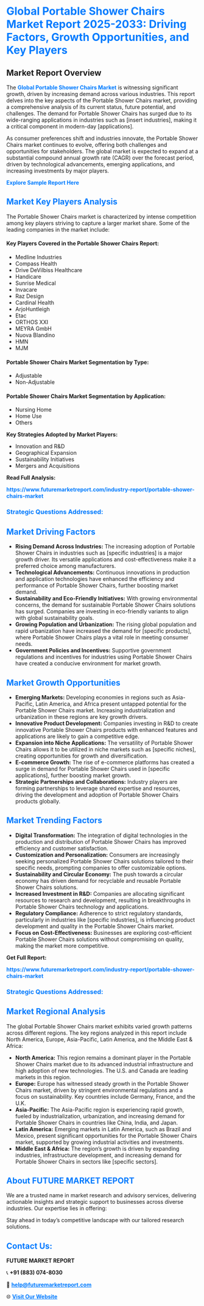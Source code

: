 <h1 style="color: #007BFF;">Global Portable Shower Chairs Market Report 2025-2033: Driving Factors, Growth Opportunities, and Key Players</h1>

<section id="overview">
<h2>Market Report Overview</h2>
<p>The <a href="https://www.futuremarketreport.com/industry-report/portable-shower-chairs-market" style="color: #007BFF; text-decoration: none;"><strong>Global Portable Shower Chairs Market</strong></a> is witnessing significant growth, driven by increasing demand across various industries. This report delves into the key aspects of the Portable Shower Chairs market, providing a comprehensive analysis of its current status, future potential, and challenges. The demand for Portable Shower Chairs has surged due to its wide-ranging applications in industries such as [insert industries], making it a critical component in modern-day [applications].</p>
<p>As consumer preferences shift and industries innovate, the Portable Shower Chairs market continues to evolve, offering both challenges and opportunities for stakeholders. The global market is expected to expand at a substantial compound annual growth rate (CAGR) over the forecast period, driven by technological advancements, emerging applications, and increasing investments by major players.</p>
</section>

<section id="overview">
<p><a href="https://www.futuremarketreport.com/request-sample/reportId=78088" style="color: #007BFF; text-decoration: none;"><strong>Explore Sample Report Here</strong></a></p>
</section>

<section id="key-players">
<h2 style="color: #007BFF;">Market Key Players Analysis</h2>
<p>The Portable Shower Chairs market is characterized by intense competition among key players striving to capture a larger market share. Some of the leading companies in the market include:</p>
<h4>Key Players Covered in the Portable Shower Chairs Report:</h4>
<ul><li>Medline Industries</li><li>Compass Health</li><li>Drive DeVilbiss Healthcare</li><li>Handicare</li><li>Sunrise Medical</li><li>Invacare</li><li>Raz Design</li><li>Cardinal Health</li><li>ArjoHuntleigh</li><li>Etac</li><li>ORTHOS XXI</li><li>MEYRA GmbH</li><li>Nuova Blandino</li><li>HMN</li><li>MJM</li></ul>
<h4>Portable Shower Chairs Market Segmentation by Type:</h4>
<ul><li>Adjustable</li><li>Non-Adjustable</li></ul>

<h4>Portable Shower Chairs Market Segmentation by Application:</h4>
<ul><li>Nursing Home</li><li>Home Use</li><li>Others</li></ul>
<p><strong>Key Strategies Adopted by Market Players:</strong></p>
<ul>
<li>Innovation and R&D</li>
<li>Geographical Expansion</li>
<li>Sustainability Initiatives</li>
<li>Mergers and Acquisitions</li>
</ul>
</section>

<section>
<p><strong>Read Full Analysis: </strong></p><a href="https://www.futuremarketreport.com/industry-report/portable-shower-chairs-market" style="color: #007BFF; text-decoration: none;"><strong>https://www.futuremarketreport.com/industry-report/portable-shower-chairs-market</strong></a>
<h3 style="color: #007BFF;">Strategic Questions Addressed:</h3>
</section>

<section id="driving-factors">
<h2 style="color: #007BFF;">Market Driving Factors</h2>
<ul>
<li><strong>Rising Demand Across Industries:</strong> The increasing adoption of Portable Shower Chairs in industries such as [specific industries] is a major growth driver. Its versatile applications and cost-effectiveness make it a preferred choice among manufacturers.</li>
<li><strong>Technological Advancements:</strong> Continuous innovations in production and application technologies have enhanced the efficiency and performance of Portable Shower Chairs, further boosting market demand.</li>
<li><strong>Sustainability and Eco-Friendly Initiatives:</strong> With growing environmental concerns, the demand for sustainable Portable Shower Chairs solutions has surged. Companies are investing in eco-friendly variants to align with global sustainability goals.</li>
<li><strong>Growing Population and Urbanization:</strong> The rising global population and rapid urbanization have increased the demand for [specific products], where Portable Shower Chairs plays a vital role in meeting consumer needs.</li>
<li><strong>Government Policies and Incentives:</strong> Supportive government regulations and incentives for industries using Portable Shower Chairs have created a conducive environment for market growth.</li>
</ul>
</section>

<section id="growth-opportunities">
<h2 style="color: #007BFF;">Market Growth Opportunities</h2>
<ul>
<li><strong>Emerging Markets:</strong> Developing economies in regions such as Asia-Pacific, Latin America, and Africa present untapped potential for the Portable Shower Chairs market. Increasing industrialization and urbanization in these regions are key growth drivers.</li>
<li><strong>Innovative Product Development:</strong> Companies investing in R&D to create innovative Portable Shower Chairs products with enhanced features and applications are likely to gain a competitive edge.</li>
<li><strong>Expansion into Niche Applications:</strong> The versatility of Portable Shower Chairs allows it to be utilized in niche markets such as [specific niches], creating opportunities for growth and diversification.</li>
<li><strong>E-commerce Growth:</strong> The rise of e-commerce platforms has created a surge in demand for Portable Shower Chairs used in [specific applications], further boosting market growth.</li>
<li><strong>Strategic Partnerships and Collaborations:</strong> Industry players are forming partnerships to leverage shared expertise and resources, driving the development and adoption of Portable Shower Chairs products globally.</li>
</ul>
</section>

<section id="trending-factors">
<h2 style="color: #007BFF;">Market Trending Factors</h2>
<ul>
<li><strong>Digital Transformation:</strong> The integration of digital technologies in the production and distribution of Portable Shower Chairs has improved efficiency and customer satisfaction.</li>
<li><strong>Customization and Personalization:</strong> Consumers are increasingly seeking personalized Portable Shower Chairs solutions tailored to their specific needs, prompting companies to offer customizable options.</li>
<li><strong>Sustainability and Circular Economy:</strong> The push towards a circular economy has driven demand for recyclable and reusable Portable Shower Chairs solutions.</li>
<li><strong>Increased Investment in R&D:</strong> Companies are allocating significant resources to research and development, resulting in breakthroughs in Portable Shower Chairs technology and applications.</li>
<li><strong>Regulatory Compliance:</strong> Adherence to strict regulatory standards, particularly in industries like [specific industries], is influencing product development and quality in the Portable Shower Chairs market.</li>
<li><strong>Focus on Cost-Effectiveness:</strong> Businesses are exploring cost-efficient Portable Shower Chairs solutions without compromising on quality, making the market more competitive.</li>
</ul>
</section>

<section>
<p><strong>Get Full Report: </strong></p><a href="https://www.futuremarketreport.com/industry-report/portable-shower-chairs-market" style="color: #007BFF; text-decoration: none;"><strong>https://www.futuremarketreport.com/industry-report/portable-shower-chairs-market</strong></a>
<h3 style="color: #007BFF;">Strategic Questions Addressed:</h3>
</section>


<section id="regional-analysis">
<h2 style="color: #007BFF;">Market Regional Analysis</h2>
<p>The global Portable Shower Chairs market exhibits varied growth patterns across different regions. The key regions analyzed in this report include North America, Europe, Asia-Pacific, Latin America, and the Middle East & Africa:</p>
<ul>
<li><strong>North America:</strong> This region remains a dominant player in the Portable Shower Chairs market due to its advanced industrial infrastructure and high adoption of new technologies. The U.S. and Canada are leading markets in this region.</li>
<li><strong>Europe:</strong> Europe has witnessed steady growth in the Portable Shower Chairs market, driven by stringent environmental regulations and a focus on sustainability. Key countries include Germany, France, and the U.K.</li>
<li><strong>Asia-Pacific:</strong> The Asia-Pacific region is experiencing rapid growth, fueled by industrialization, urbanization, and increasing demand for Portable Shower Chairs in countries like China, India, and Japan.</li>
<li><strong>Latin America:</strong> Emerging markets in Latin America, such as Brazil and Mexico, present significant opportunities for the Portable Shower Chairs market, supported by growing industrial activities and investments.</li>
<li><strong>Middle East & Africa:</strong> The region’s growth is driven by expanding industries, infrastructure development, and increasing demand for Portable Shower Chairs in sectors like [specific sectors].</li>
</ul>
</section>

<footer>
<h2 style="color: #007BFF;">About FUTURE MARKET REPORT</h2>
<p>We are a trusted name in market research and advisory services, delivering actionable insights and strategic support to businesses across diverse industries. Our expertise lies in offering:</p>

<p>Stay ahead in today’s competitive landscape with our tailored research solutions.</p>

<h2 style="color: #007BFF;">Contact Us:</h2>
<p><strong>FUTURE MARKET REPORT</strong></p>
<p>📞 <strong>+91 (883) 074-8030</strong></p>
<p>📧 <strong><a href="mailto:help@futuremarketreport.com" style="color: #007BFF;">help@futuremarketreport.com</a></strong></p>
<p>🌐 <strong><a href="https://www.futuremarketreport.com/" style="color: #007BFF;">Visit Our Website</a></strong></p>
</footer>